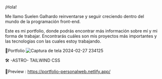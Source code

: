 
¡Hola!

Me llamo Suelen Galhardo  reinventarse y seguir creciendo dentro del mundo de la programación front-end.

Este es mi portfolio, donde podrás encontrar más información sobre mí y mi forma de trabajar. Encontrarás cuáles son mis proyectos más importantes y las tecnologias con las cuales estoy trabajando. 


🚀Portfolio 
![Captura de tela 2024-02-27 234125](https://github.com/SuelenGalhardo/Web-Personal/assets/122880141/79580a93-585e-48c6-9615-640314fce8d8)



🛠️ -ASTRO- TAILWIND CSS


🔗Preview : https://portfolio-personalweb.netlify.app/

